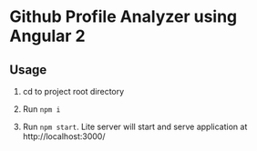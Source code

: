 # Github Profile Analyzer using Angular 2

## Usage

1. cd to project root directory

1. Run `npm i`

1. Run `npm start`. Lite server will start and serve application at http://localhost:3000/
